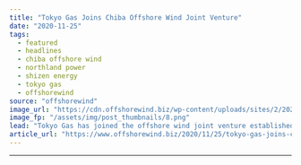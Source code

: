 ```yaml
---
title: "Tokyo Gas Joins Chiba Offshore Wind Joint Venture"
date: "2020-11-25"
tags: 
  - featured
  - headlines
  - chiba offshore wind
  - northland power
  - shizen energy
  - tokyo gas
  - offshorewind
source: "offshorewind"
image_url: "https://cdn.offshorewind.biz/wp-content/uploads/sites/2/2020/11/25085323/COW-Tokyo-Gas_Shizen-Energy_cropped.png"
image_fp: "/assets/img/post_thumbnails/8.png"
lead: "Tokyo Gas has joined the offshore wind joint venture established by Northland Power and"
article_url: "https://www.offshorewind.biz/2020/11/25/tokyo-gas-joins-chiba-offshore-wind-joint-venture/"
---
```


---
